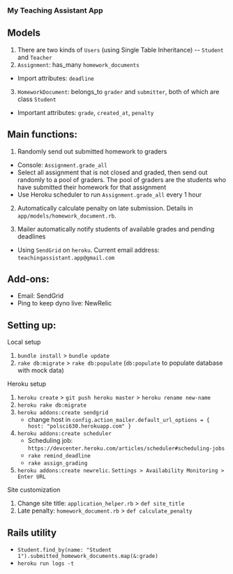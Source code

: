 ### My Teaching Assistant App

## Models
1. There are two kinds of `Users` (using Single Table Inheritance) -- `Student` and `Teacher`
2. `Assignment`: has_many `homework_documents`
* Import attributes: `deadline`
3. `HomeworkDocument`: belongs_to `grader` and `submitter`, both of which are class `Student`
* Important attributes: `grade`, `created_at`, `penalty`

## Main functions:

1. Randomly send out submitted homework to graders
  * Console: `Assignment.grade_all`
  * Select all assignment that is not closed and graded, then send out randomly to a pool of graders. The pool of graders are the students who have submitted their homework for that assignment
  * Use Heroku scheduler to run `Assignment.grade_all` every 1 hour

2. Automatically calculate penalty on late submission. Details in `app/models/homework_document.rb`.

3. Mailer automatically notify students of available grades and pending deadlines
  * Using `SendGrid` on `heroku`. Current email address: `teachingassistant.app@gmail.com`

## Add-ons:
* Email: SendGrid
* Ping to keep dyno live: NewRelic

## Setting up:

Local setup
1. `bundle install` > `bundle update`
2. `rake db:migrate` > `rake db:populate` (`db:populate` to populate database with mock data)

Heroku setup
1. `heroku create` > `git push heroku master` > `heroku rename new-name`
2. `heroku rake db:migrate`
3. `heroku addons:create sendgrid`
    - change host in `config.action_mailer.default_url_options = { host: "polsci630.herokuapp.com" }`
4. `heroku addons:create scheduler`
    - Scheduling job: `https://devcenter.heroku.com/articles/scheduler#scheduling-jobs`
    - `rake remind_deadline`
    - `rake assign_grading`
5. `heroku addons:create newrelic`. `Settings > Availability Monitoring > Enter URL`

Site customization
1. Change site title: `application_helper.rb` > `def site_title`
2. Late penalty: `homework_document.rb` > `def calculate_penalty`

## Rails utility

- `Student.find_by(name: "Student 1").submitted_homework_documents.map(&:grade)`
- `heroku run logs -t`